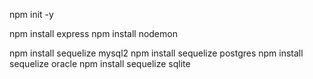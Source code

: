 npm init -y

npm install express
npm install nodemon


npm install sequelize mysql2
npm install sequelize postgres
npm install sequelize oracle
npm install sequelize sqlite

